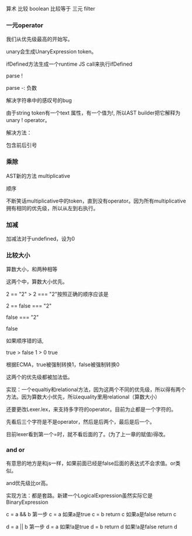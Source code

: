 算术
比较
boolean
比较等于
三元 
filter

### 一元operator

我们从优先级最高的开始写。

unary会生成UnaryExpression token。

ifDefined方法生成一个runtime JS call来执行ifDefined

parse !

parse -: 负数

解决字符串中的感叹号的bug

由于string token有一个text 属性，有一个值为!, 所以AST builder把它解释为unary ! operator。

解决方法：

包含前后引号

### 乘除

AST新的方法 multiplicative

顺序

不断笑话multiplicative中的token，直到没有operator。因为所有multiplicative拥有相同的优先级，所以从左到右执行。

### 加减

加减法对于undefined，设为0

### 比较大小

算数大小，和两种相等

这两个中，算数大小优先。

2 == "2" > 2 === "2"按照正确的顺序应该是

2 == false === "2"

false === "2"

false

如果顺序错的话,

true > false
1 > 0
true

根据ECMA，true被强制转换1，false被强制转换0

这两个的优先级都被加法低。

实现：一个equaltiy和relational方法，因为这两个不同的优先级，所以得有两个方法。因为算数大小优先，所以equality里用relational（算数大小）

还要更改Lexer.lex，来支持多字符的operator。目前为止都是一个字符的。

先看后三个字符是不是operator，然后是后两个，最后是后一个。

目前lexer看到第一个=时，就不看后面的了。(为了上一章的赋值)得改。

### and or
有意思的地方是和js一样，如果前面已经是false后面的表达式不会求值。or类似。

and优先级比or高。

实现方法：都是套路。新建一个LogicalExpression虽然实际它是BinaryExpression

c = a && b
第一步 c = a
如果a是true c = b return c
如果a是false return c

d = a || b
第一步 d = a 
如果!a是true d = b return d
如果!a是false return d





